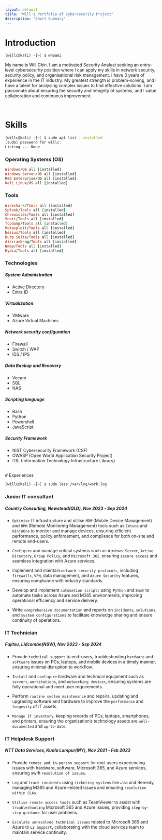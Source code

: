 ```yaml
---
layout: default
title: "Will's Portfolio of Cybersecurity Project"
description: "Short Summary"
---
```


# Introduction

```bash
(willc@kali) -[~] $ whoami
```
My name is Will Chin. I am a motivated Security Analyst seeking an entry-level cybersecurity position where I can apply my skills in network security, security policy, and organisational risk management. I have 3 years of experience in the IT industry. My greatest strength is problem-solving, and I have a talent for analysing complex issues to find effective solutions. I am passionate about ensuring the security and integrity of systems, and I value collaboration and continuous improvement.

<br>

# Skills

```bash
(willc@kali) -[~] $ sudo apt list --installed
[sudo] password for willc:
Listing ... Done
```
### Operating Systems (OS)

```ruby
Windows/OS all [installed]
Windows Server/OS all [installed]
Red Enterprise/OS all [installed]
Kali Linux/OS all [installed]
```

### Tools

```ruby
Wireshark/Tools all [installed]
Splunk/Tools all [installed]
Chronicles/Tools all [installed]
Snort/Tools all [installed]
Tcpdump/Tools all [installed]
Metasploit/Tools all [installed]
Nessus/Tools all [installed]
Burp Suite/Tools all [installed]
Aircrack-ng/Tools all [installed]
Nmap/Tools all [installed]
Hydra/Tools all [installed]
```

### Technologies

##### System Administration
  - Active Directory
  - Entra ID

##### Virtualization
  - VMware
  - Azure Virtual Machines
  
##### Network security configuration
  - Firewall
  - Switch / WAP
  - IDS / IPS

##### Data Backup and Recovery
  - Veeam
  - SQL
  - NAS
  
##### Scripting language
  - Bash
  - Python
  - Powershell
  - JavaScript

##### Security Framework
  - NIST Cybersecurity Framework (CSF) 
  - OWASP (Open World Application Security Project)
  - ITIL (Information Technology Infrastructure Library)

<br>
# Experiences

```bash
(willc@kali) -[~] $ sudo less /var/log/work.log
```

### Junior IT consultant
##### Country Consulting, Newstead(QLD), Nov 2023 - Sep 2024
* `Optimise` IT infrastructure and utilise `MDM` (Mobile Device Management) and `RMM` (Remote Monitoring Management) tools such as `Intune` and `NinjaOne` to monitor and manage devices, ensuring efficient performance, policy enforcement, and compliance for both on-site and remote end-users.

* `Configure` and manage critical systems such as `Windows Server`, `Active Directory`, `Group Policy`, and `Microsoft 365`, ensuring `secure access` and seamless integration with Azure services.  

* Implement and maintain `network security protocols`, including `firewalls`, `VPN`, data management, and `Azure Security` features, ensuring compliance with industry standards. 

* Develop and implement `automation scripts` using `Python` and `Bash` to automate tasks across Azure and M365 environments, improving operational efficiency and service delivery.

* Write `comprehensive documentation` and reports on `incidents`, `solutions`, and `system configurations` to facilitate knowledge sharing and ensure continuity of operations. 

### IT Technician
##### Fujitsu, Lidcombe(NSW), Nov 2023 - Sep 2024
* Provide `technical support` to end-users, troubleshooting `hardware` and `software` issues on PCs, laptops, and mobile devices in a timely manner, ensuring minimal disruption to workflow. 

* `Install` and `configure` hardware and technical equipment such as `servers`, `workstations`, and `networking devices`, ensuring systems are fully operational and meet user requirements. 

* Perform `routine system maintenance` and repairs, updating and upgrading software and hardware to improve the `performance` and `longevity` of IT assets. 

* `Manage IT inventory`, keeping records of PCs, laptops, smartphones, and printers, ensuring the organisation’s technology assets are `well-documented` and `up-to-date`. 

### IT Helpdesk Support
##### NTT Data Services, Kuala Lumpur(MY), Nov 2021 - Feb 2023
* Provide `remote and in-person support` for end-users experiencing issues with hardware, software, Microsoft 365, and Azure services, ensuring swift `resolution of issues`. 

* `Log` and `track incidents` using `ticketing systems` like Jira and Remedy, managing M365 and Azure-related issues and ensuring `resolution within SLAs`. 

* `Utilise remote access tools` such as TeamViewer to assist with `troubleshooting` Microsoft 365 and Azure issues, providing `step-by-step guidance` for user problems. 

* `Escalate unresolved technical issues` related to Microsoft 365 and Azure to `L2 Support`, collaborating with the cloud services team to maintain service continuity.
